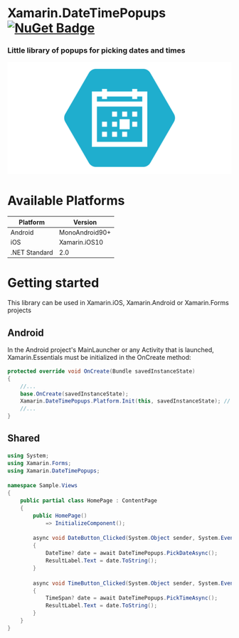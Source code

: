 # Xamarin.DateTimePopups [![NuGet Badge](https://buildstats.info/nuget/Xamarin.DateTimePopups)](https://www.nuget.org/packages/Xamarin.DateTimePopups/)
### Little library of popups for picking dates and times

![header](https://raw.githubusercontent.com/dimonovdd/Xamarin.DateTimePopups/main/header.svg)

# Available Platforms

| Platform | Version |
| --- | --- |
| Android | MonoAndroid90+|
| iOS | Xamarin.iOS10 |
| .NET Standard | 2.0 |

# Getting started
This library can be used in Xamarin.iOS, Xamarin.Android or Xamarin.Forms projects

## Android
In the Android project's MainLauncher or any Activity that is launched, Xamarin.Essentials must be initialized in the OnCreate method:
```csharp
protected override void OnCreate(Bundle savedInstanceState)
{
    //...
    base.OnCreate(savedInstanceState);
    Xamarin.DateTimePopups.Platform.Init(this, savedInstanceState); // add this line to your code, it may also be called: bundle
    //...
}
 ```
 
## Shared

```csharp
using System;
using Xamarin.Forms;
using Xamarin.DateTimePopups;

namespace Sample.Views
{
    public partial class HomePage : ContentPage
    {
        public HomePage()
            => InitializeComponent();

        async void DateButton_Clicked(System.Object sender, System.EventArgs e)
        {
            DateTime? date = await DateTimePopups.PickDateAsync();
            ResultLabel.Text = date.ToString();
        }

        async void TimeButton_Clicked(System.Object sender, System.EventArgs e)
        {
            TimeSpan? date = await DateTimePopups.PickTimeAsync();
            ResultLabel.Text = date.ToString();
        }
    }
}
 ```
